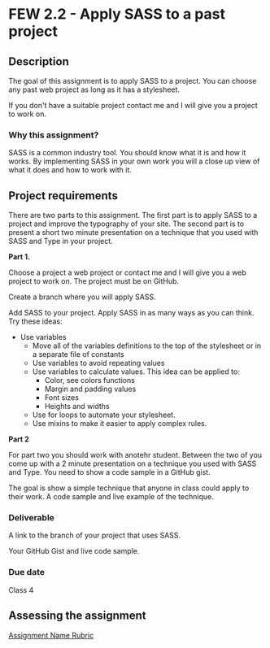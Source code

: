 # FEW 2.2 - Apply SASS to a past project

## Description 

The goal of this assignment is to apply SASS to a project. You can choose any past web project as long as it has a stylesheet. 

If you don't have a suitable project contact me and I will give you a project to work on. 

### Why this assignment?

SASS is a common industry tool. You should know what it is and how it works. By implementing SASS in your own work you will a close up view of what it does and how to work with it. 

## Project requirements

There are two parts to this assignment. The first part is to apply SASS to a project and improve the typography of your site. The second part is to present a short two minute presentation on a technique that you used with SASS and Type in your project. 

**Part 1.**

Choose a project a web project or contact me and I will give you a web project to work on. The project must be on GitHub. 

Create a branch where you will apply SASS. 

Add SASS to your project. Apply SASS in as many ways as you can think. Try these ideas: 

- Use variables
  - Move all of the variables definitions to the top of the stylesheet or in a separate file of constants
  - Use variables to avoid repeating values
  - Use variables to calculate values. This idea can be applied to: 
    - Color, see colors functions
    - Margin and padding values 
    - Font sizes 
    - Heights and widths
  - Use for loops to automate your stylesheet. 
  - Use mixins to make it easier to apply complex rules. 

**Part 2**

For part two you should work with anotehr student. Between the two of you come up with a 2 minute presentation on a technique you used with SASS and Type. You need to show a code sample in a GitHub gist.

The goal is show a simple technique that anyone in class could apply to their work. A code sample and live example of the technique. 

### Deliverable

A link to the branch of your project that uses SASS. 

Your GitHub Gist and live code sample. 

### Due date

Class 4

## Assessing the assignment

[Assignment Name Rubric](./assignment-3-SASS-rubric.md)



